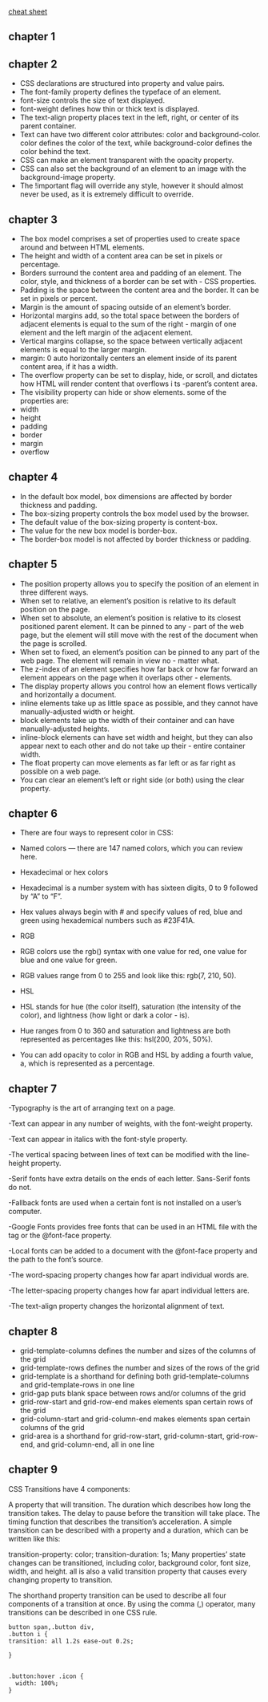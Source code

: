 [cheat sheet](https://www.codecademy.com/learn/learn-css/modules/learn-css-box-model/cheatsheet)
## chapter 1



## chapter 2 
- CSS declarations are structured into property and value pairs.
- The font-family property defines the typeface of an element.
- font-size controls the size of text displayed.
- font-weight defines how thin or thick text is displayed.
- The text-align property places text in the left, right, or center of its parent container.
- Text can have two different color attributes: color and background-color. color defines the color of the text, while background-color defines the color behind the text.
- CSS can make an element transparent with the opacity property.
- CSS can also set the background of an element to an image with the background-image property.
- The !important flag will override any style, however it should almost never be used, as it is extremely difficult to override.

## chapter 3
- The box model comprises a set of properties used to create space around and between HTML elements.
- The height and width of a content area can be set in pixels or percentage.
- Borders surround the content area and padding of an element. The color, style, and thickness of a border can be set with - CSS properties.
- Padding is the space between the content area and the border. It can be set in pixels or percent.
- Margin is the amount of spacing outside of an element’s border.
- Horizontal margins add, so the total space between the borders of adjacent elements is equal to the sum of the right - margin of one element and the left margin of the adjacent element.
- Vertical margins collapse, so the space between vertically adjacent elements is equal to the larger margin.
- margin: 0 auto horizontally centers an element inside of its parent content area, if it has a width.
- The overflow property can be set to display, hide, or scroll, and dictates how HTML will render content that overflows i ts -parent’s content area.
- The visibility property can hide or show elements.
some of the properties are:
- width 
- height
- padding
- border
- margin
- overflow


## chapter 4
- In the default box model, box dimensions are affected by border thickness and padding.
- The box-sizing property controls the box model used by the browser.
- The default value of the box-sizing property is content-box.
- The value for the new box model is border-box.
- The border-box model is not affected by border thickness or padding.

## chapter 5
- The position property allows you to specify the position of an element in three different ways.
- When set to relative, an element’s position is relative to its default position on the page.
- When set to absolute, an element’s position is relative to its closest positioned parent element. It can be pinned to any - part of the web page, but the element will still move with the rest of the document when the page is scrolled.
- When set to fixed, an element’s position can be pinned to any part of the web page. The element will remain in view no - matter what.
- The z-index of an element specifies how far back or how far forward an element appears on the page when it overlaps other - elements.
- The display property allows you control how an element flows vertically and horizontally a document.
- inline elements take up as little space as possible, and they cannot have manually-adjusted width or height.
- block elements take up the width of their container and can have manually-adjusted heights.
- inline-block elements can have set width and height, but they can also appear next to each other and do not take up their - entire container width.
- The float property can move elements as far left or as far right as possible on a web page.
- You can clear an element’s left or right side (or both) using the clear property.

## chapter 6
- There are four ways to represent color in CSS:
 
- Named colors — there are 147 named colors, which you can review here.
 
- Hexadecimal or hex colors
 
- Hexadecimal is a number system with has sixteen digits, 0 to 9 followed by “A” to “F”.
- Hex values always begin with # and specify values of red, blue and green using hexademical numbers such as #23F41A.
- RGB
 
- RGB colors use the rgb() syntax with one value for red, one value for blue and one value for green.
- RGB values range from 0 to 255 and look like this: rgb(7, 210, 50).
- HSL
 
- HSL stands for hue (the color itself), saturation (the intensity of the color), and lightness (how light or dark a color - is).
- Hue ranges from 0 to 360 and saturation and lightness are both represented as percentages like this: hsl(200, 20%, 50%).
- You can add opacity to color in RGB and HSL by adding a fourth value, a, which is represented as a percentage.

## chapter 7
-Typography is the art of arranging text on a page.

-Text can appear in any number of weights, with the font-weight property.

-Text can appear in italics with the font-style property.

-The vertical spacing between lines of text can be modified with the line-height property.

-Serif fonts have extra details on the ends of each letter. Sans-Serif fonts do not.

-Fallback fonts are used when a certain font is not installed on a user’s computer.

-Google Fonts provides free fonts that can be used in an HTML file with the <link> tag or the @font-face property.

-Local fonts can be added to a document with the @font-face property and the path to the font’s source.

-The word-spacing property changes how far apart individual words are.

-The letter-spacing property changes how far apart individual letters are.

-The text-align property changes the horizontal alignment of text.


## chapter 8 
- grid-template-columns defines the number and sizes of the columns of the grid
- grid-template-rows defines the number and sizes of the rows of the grid
- grid-template is a shorthand for defining both grid-template-columns and grid-template-rows in one line
- grid-gap puts blank space between rows and/or columns of the grid
- grid-row-start and grid-row-end makes elements span certain rows of the grid
- grid-column-start and grid-column-end makes elements span certain columns of the grid
- grid-area is a shorthand for grid-row-start, grid-column-start, grid-row-end, and grid-column-end, all in one line

## chapter 9
CSS Transitions have 4 components:

A property that will transition.
The duration which describes how long the transition takes.
The delay to pause before the transition will take place.
The timing function that describes the transition’s acceleration.
A simple transition can be described with a property and a duration, which can be written like this:

transition-property: color;
transition-duration: 1s;
Many properties’ state changes can be transitioned, including color, background color, font size, width, and height. all is also a valid transition property that causes every changing property to transition.

The shorthand property transition can be used to describe all four components of a transition at once. By using the comma (,) operator, many transitions can be described in one CSS rule.

```
button span,.button div,
.button i {
transition: all 1.2s ease-out 0.2s;

}


.button:hover .icon {
  width: 100%;
}
```
